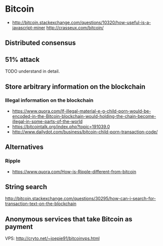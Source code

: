 # Bitcoin

-   <http://bitcoin.stackexchange.com/questions/10320/how-useful-is-a-javascript-miner> <http://crasseux.com/bitcoin/>

## Distributed consensus

## 51% attack

TODO understand in detail.

## Store arbitrary information on the blockchain

### Illegal information on the blockchain

- <https://www.quora.com/If-illegal-material-e-g-child-porn-would-be-encoded-in-the-Bitcoin-blockchain-would-holding-the-chain-become-illegal-in-some-parts-of-the-world>
- <https://bitcointalk.org/index.php?topic=191039.0>
- <http://www.dailydot.com/business/bitcoin-child-porn-transaction-code/>

## Alternatives

### Ripple

- https://www.quora.com/How-is-Ripple-different-from-bitcoin

## String search

http://bitcoin.stackexchange.com/questions/30295/how-can-i-search-for-transaction-text-on-the-blockchain

## Anonymous services that take Bitcoin as payment

VPS: http://cryto.net/~joepie91/bitcoinvps.html


